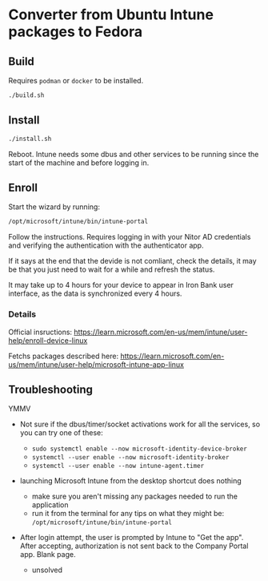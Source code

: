 # Converter from Ubuntu Intune packages to Fedora

## Build

Requires `podman` or `docker` to be installed.

```bash
./build.sh
```

## Install

```bash
./install.sh
```

Reboot. Intune needs some dbus and other services to be running since the start of the machine and before logging in.

## Enroll

Start the wizard by running:

```bash
/opt/microsoft/intune/bin/intune-portal
```

Follow the instructions. Requires logging in with your Nitor AD credentials and verifying the authentication with the authenticator app.

If it says at the end that the devide is not comliant, check the details, it may be that you just need to wait for a while and refresh the status.

It may take up to 4 hours for your device to appear in Iron Bank user interface, as the data is synchronized every 4 hours.

### Details

Official insructions: <https://learn.microsoft.com/en-us/mem/intune/user-help/enroll-device-linux>

Fetchs packages described here: <https://learn.microsoft.com/en-us/mem/intune/user-help/microsoft-intune-app-linux>

## Troubleshooting

YMMV

* Not sure if the dbus/timer/socket activations work for all the services, so you can try one of these:
  * `sudo systemctl enable --now microsoft-identity-device-broker`
  * `systemctl --user enable --now microsoft-identity-broker`
  * `systemctl --user enable --now intune-agent.timer`

* launching Microsoft Intune from the desktop shortcut does nothing
  * make sure you aren't missing any packages needed to run the application
  * run it from the terminal for any tips on what they might be: `/opt/microsoft/intune/bin/intune-portal`

* After login attempt, the user is prompted by Intune to "Get the app". After accepting, authorization is not sent back to the Company Portal app. Blank page.
  * unsolved

